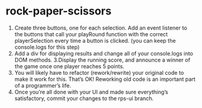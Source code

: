 # rock-paper-scissors

1. Create three buttons, one for each selection. Add an event listener to the buttons that call your playRound function with the correct playerSelection every time a button is clicked. (you can keep the console.logs for this step)
2. Add a div for displaying results and change all of your console.logs into DOM methods.
3.Display the running score, and announce a winner of the game once one player reaches 5 points.
4. You will likely have to refactor (rework/rewrite) your original code to make it work for this. That’s OK! Reworking old code is an important part of a programmer’s life.
5. Once you’re all done with your UI and made sure everything’s satisfactory, commit your changes to the rps-ui branch.